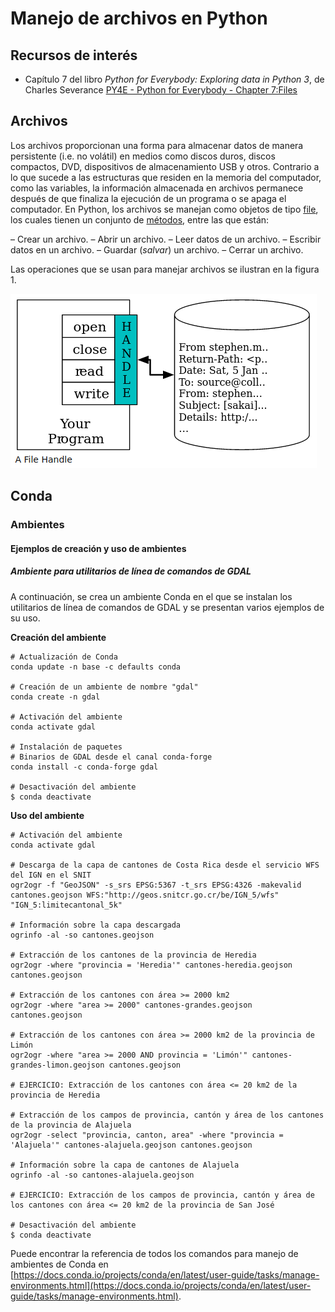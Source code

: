 # Manejo de archivos en Python

## Recursos de interés
- Capítulo 7 del libro *Python for Everybody: Exploring data in Python 3*, de Charles Severance [PY4E - Python for Everybody - Chapter 7:Files](https://www.py4e.com/html3/07-files)

## Archivos
Los archivos proporcionan una forma para almacenar datos de manera persistente (i.e. no volátil) en medios como discos duros, discos compactos, DVD, dispositivos de almacenamiento USB y otros. Contrario a lo que sucede a las estructuras que residen en la memoria del computador, como las variables, la información almacenada en archivos permanece después de que finaliza la ejecución de un programa o se apaga el computador. En Python, los archivos se manejan como objetos de tipo [file](https://docs.python.org/3/glossary.html#term-file-object), los cuales tienen un conjunto de [métodos](https://docs.python.org/3/tutorial/inputoutput.html#reading-and-writing-files), entre las que están:

– Crear un archivo.
– Abrir un archivo.
– Leer datos de un archivo.
– Escribir datos en un archivo.
– Guardar (*salvar*) un archivo.
– Cerrar un archivo.

Las operaciones que se usan para manejar archivos se ilustran en la figura 1.

![Figura 1: Operaciones para manejo de archivos en Python. Imagen de Charles Severance (https://www.py4e.com/html3/07-files)](img/operaciones-archivos-python.png)


## Conda

### Ambientes

#### Ejemplos de creación y uso de ambientes

##### Ambiente para utilitarios de línea de comandos de GDAL

A continuación, se crea un ambiente Conda en el que se instalan los utilitarios de línea de comandos de GDAL y se presentan varios ejemplos de su uso.

**Creación del ambiente**
```shell
# Actualización de Conda
conda update -n base -c defaults conda

# Creación de un ambiente de nombre "gdal"
conda create -n gdal

# Activación del ambiente
conda activate gdal

# Instalación de paquetes
# Binarios de GDAL desde el canal conda-forge
conda install -c conda-forge gdal

# Desactivación del ambiente
$ conda deactivate
```

**Uso del ambiente**
```shell
# Activación del ambiente
conda activate gdal

# Descarga de la capa de cantones de Costa Rica desde el servicio WFS del IGN en el SNIT
ogr2ogr -f "GeoJSON" -s_srs EPSG:5367 -t_srs EPSG:4326 -makevalid cantones.geojson WFS:"http://geos.snitcr.go.cr/be/IGN_5/wfs" "IGN_5:limitecantonal_5k"

# Información sobre la capa descargada
ogrinfo -al -so cantones.geojson

# Extracción de los cantones de la provincia de Heredia
ogr2ogr -where "provincia = 'Heredia'" cantones-heredia.geojson cantones.geojson

# Extracción de los cantones con área >= 2000 km2
ogr2ogr -where "area >= 2000" cantones-grandes.geojson cantones.geojson

# Extracción de los cantones con área >= 2000 km2 de la provincia de Limón
ogr2ogr -where "area >= 2000 AND provincia = 'Limón'" cantones-grandes-limon.geojson cantones.geojson

# EJERCICIO: Extracción de los cantones con área <= 20 km2 de la provincia de Heredia

# Extracción de los campos de provincia, cantón y área de los cantones de la provincia de Alajuela
ogr2ogr -select "provincia, canton, area" -where "provincia = 'Alajuela'" cantones-alajuela.geojson cantones.geojson

# Información sobre la capa de cantones de Alajuela
ogrinfo -al -so cantones-alajuela.geojson

# EJERCICIO: Extracción de los campos de provincia, cantón y área de los cantones con área <= 20 km2 de la provincia de San José

# Desactivación del ambiente
$ conda deactivate
```

Puede encontrar la referencia de todos los comandos para manejo de ambientes de Conda en [https://docs.conda.io/projects/conda/en/latest/user-guide/tasks/manage-environments.html](https://docs.conda.io/projects/conda/en/latest/user-guide/tasks/manage-environments.html).
